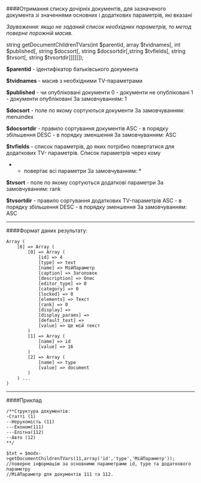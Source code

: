 ####Отримання списку дочірніх документів, для зазначеного документа зі значеннями основних і додаткових параметрів, які вказані

*Зауваження: якщо не заданий список необхідних параметрів, то метод поверне порожній масив.*

string getDocumentChildrenTVars(int $parentid, array $tvidnames[, int $published[, string $docsort[, string $docsortdir[,string $tvfields[, string $tvsort[, string $tvsortdir]]]]]]);

**$parentid** - ідентифікатор батьківського документа

**$tvidnames** - масив з необхідними TV-параметрами

**$published** - чи опубліковані документи
0 - документи не опубліковані
1 - документи опубліковані
За замовчуванням: 1

**$docsort** - поле по якому сортуються документи
За замовчуванням: menuindex

**$docsortdir** - правило сортування документів
ASC - в порядку збільшення
DESC - в порядку зменшення
За замовчуванням: ASC

**$tvfields** - список параметрів, до яких потрібно повертатися для додаткових TV- параметрів.
Список параметрів через кому
* - повертає всі параметри
За замовчуванням: *

**$tvsort** - поле по якому сортуються додаткові параметри
За замовчуванням: rank

**$tvsortdir** - правило сортування додаткових TV-параметрів
ASC - в порядку збільшення
DESC - в порядку зменшення
За замовчуванням: ASC

***

####Формат даних результату:

	Array ( 
		[0] => Array ( 
			[0] => Array ( 
				[id] => 4 
				[type] => text 
				[name] => МійПараметр 
				[caption] => Заголовок 
				[description] => Опис 
				[editor_type] => 0 
				[category] => 0 
				[locked] => 0 
				[elements] => Текст 
				[rank] => 0 
				[display] =>  
				[display_params] =>  
				[default_text] =>  
				[value] => Це мій текст 
			) 
			[1] => Array ( 
				[name] => id 
				[value] => 16 
			) 
			[2] => Array ( 
				[name] => type 
				[value] => document 
			) 
		) ... 
	)

***

####Приклад

	/**Структура документів:
	-Статті (1)
	--Нерухомість (11)
	---Економ(111)
	---Елітна(112)
	--Авто (12)
	**/
	
	$txt = $modx->getDocumentChildrenTVars(11,array('id','type','МійПараметр'));
	//поверне інформацію за основними параметрами id, type та додаткового параметру 
	//МійПараметр для документів 111 та 112.

